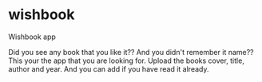 # wishbook
Wishbook app

Did you see any book that you like it?? And you didn't remember it name?? This your the app that you are looking for.
Upload the books cover, title, author and year. And you can add if you have read it already.
